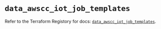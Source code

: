 # `data_awscc_iot_job_templates`

Refer to the Terraform Registory for docs: [`data_awscc_iot_job_templates`](https://registry.terraform.io/providers/hashicorp/awscc/0.70.0/docs/data-sources/iot_job_templates).
